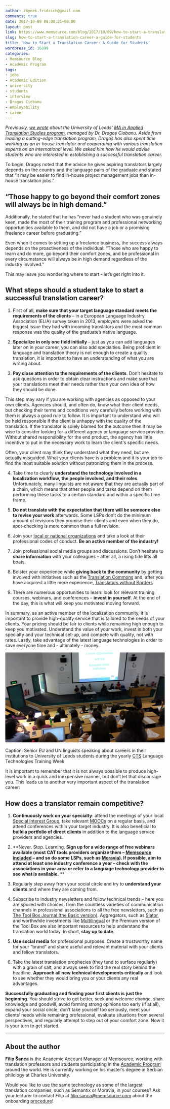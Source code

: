 ```yaml
---
author: zbynek.fridrich@gmail.com
comments: true
date: 2017-10-09 08:00:21+00:00
layout: post
link: https://www.memsource.com/blog/2017/10/09/how-to-start-a-translation-career-a-guide-for-students/
slug: how-to-start-a-translation-career-a-guide-for-students
title: 'How to Start a Translation Career: A Guide for Students'
wordpress_id: 16899
categories:
- Memsource Blog
- Academic Program
tags:
- jobs
- Academic Edition
- university
- students
- interview
- Dragos Ciobanu
- employability
- career
---
```


_Previously, [we wrote](https://www.memsource.com/blog/2017/08/11/technology-an-essential-part-of-modern-translation-curricula/) about the University of Leeds’ [MA in Applied Translation Studies program](https://www.leeds.ac.uk/arts/info/125053/centre_for_translation_studies/1803/taught_programmes_cts/2), managed by Dr. Dragoș Ciobanu. Aside from leading a cutting-edge translation program, Dragoș has also spent time working as an in-house translator and cooperating with various translation experts on an international level. We asked him how he would advise students who are interested in establishing a successful translation career._

<!-- more -->

To begin, Dragoș noted that the advice he gives aspiring translators largely depends on the country and the language pairs of the graduate and stated that “it may be easier to find in-house project management jobs than in-house translation jobs.”


## “Those happy to go beyond their comfort zones will always be in high demand.”


Additionally, he stated that he has “never had a student who was genuinely keen, made the most of their training program and professional networking opportunities available to them, and did not have a job or a promising freelance career before graduating.”

Even when it comes to setting up a freelance business, the success always depends on the proactiveness of the individual: “Those who are happy to learn and do more, go beyond their comfort zones, and be professional in every circumstance will always be in high demand regardless of the industry involved.” 

This may leave you wondering where to start - let’s get right into it.


## What steps should a student take to start a successful translation career?





 	
  1. First of all, **make sure that your target language standard meets the requirements of the clients** – in a European Language Industry Association (ELIA) survey taken in 2013, employers were asked the biggest issue they had with incoming translators and the most common response was the quality of the graduate’s native language.


 	
  2. **Specialize in only one field initially** – just as you can add languages later on in your career, you can also add specialties. Being proficient in language and translation theory is not enough to create a quality translation, it is important to have an understanding of what you are writing about.


 	
  3. **Pay close attention to the requirements of the clients**. Don’t hesitate to ask questions in order to obtain clear instructions and make sure that your translations meet their needs rather than your own idea of how they should be done.

This step may vary if you are working with agencies as opposed to your own clients. Agencies should, and often do, know what their client needs, but checking their terms and conditions very carefully before working with them is always a good rule to follow. It is important to understand who will be held responsible if the client is unhappy with the quality of the translation. If the translator is solely blamed for the outcome then it may be wise to consider looking for a different agency or language service provider. Without shared responsibility for the end product, the agency has little incentive to put in the necessary work to learn the client's specific needs.

Often, your client may think they understand what they need, but are actually misguided. What your clients have is a problem and it is your job to find the most suitable solution without patronizing them in the process.

 	
  4. Take time to clearly **understand the technology involved in a localization workflow,** **the people involved, and their roles**. Unfortunately, many linguists are not aware that they are actually part of a chain, which means that other people and tasks depend on them performing these tasks to a certain standard and within a specific time frame.


 	
  5. **Do not translate with the expectation that there will be someone else to revise your work** afterwards. Some LSPs don’t do the minimum amount of revisions they promise their clients and even when they do, spot-checking is more common than a full revision.


 	
  6. Join your [local or national organizations](https://en.wikipedia.org/wiki/List_of_translators_and_interpreters_associations) and take a look at their professional codes of conduct. **Be an active member of the industry!**


 	
  7. Join professional social media groups and discussions. Don’t hesitate to **share information** with your colleagues – after all, a rising tide lifts all boats.

 	
  8. Bolster your experience while **giving back to the community** by getting involved with initiatives such as the [Translation Commons](https://translationcommons.org/) and, after you have acquired a little more experience, [Translators without Borders](https://translatorswithoutborders.org/).

 	
  9. There are numerous opportunities to learn: look for relevant training courses, webinars, and conferences – **invest in yourself**. At the end of the day, this is what will keep you motivated moving forward.


In summary, as an active member of the localization community, it is important to provide high-quality service that is tailored to the needs of your clients. Your pricing should be fair to clients while remaining high enough to keep you motivated. Understand the value of your work, invest in both your specialty and your technical set-up, and compete with quality, not with rates. Lastly, take advantage of the latest language technologies in order to save everyone time and - ultimately - money.

[![](/uploads/2017/10/EU_Class-1024x576.jpg)](/uploads/2017/09/EU_Class.jpg)

Caption: Senior EU and UN linguists speaking about careers in their institutions to University of Leeds students during the yearly [CTS](http://www.leeds.ac.uk/arts/info/125053/centre_for_translation_studies) Language Technologies Training Week

It is important to remember that it is not always possible to produce high-level work in a quick and inexpensive manner, but don’t let that discourage you. This leads us to another very important aspect of the translation career:


## How does a translator remain competitive?





 	
  1. **Continuously work on your specialty**: attend the meetings of your local [Special Interest Group](https://en.wikipedia.org/wiki/Special_Interest_Group), take relevant [MOOCs](http://mooc.org/) on a regular basis, and attend conferences within your target industry. It is also beneficial to **build a portfolio of direct clients** in addition to the language service providers and agencies.


 	
  2. **Never. Stop. Learning. **Sign up for a wide range of free webinars available (most CAT tools providers organize them – [Memsource included](https://www.memsource.com/webinars/) – and so do some LSPs, such as [Moravia](http://www.moravia.com/en/knowledge-center/)). If possible, aim to attend at least one industry conference a year – check with the associations in your area or refer to a language technology provider to see what is available.**
**

 	
  3. Regularly step away from your social circle and try to **understand your clients** and where they are coming from.


 	
  4. Subscribe to industry newsletters and follow technical trends – here you are spoiled with choices, from the countless varieties of communication channels in professional associations to all the free newsletters, such as [The Tool Box Journal (the Basic version)](http://www.internationalwriters.com/toolkit/). Aggregators, such as [Slator](https://slator.com/), and worthwhile investments like [Multilingual](https://multilingual.com/) or the Premium version of the Tool Box are also important resources to help understand the translation world today. In short, **stay up to date**.


 	
  5. **Use social media** for professional purposes. Create a trustworthy name for your “brand” and share useful and relevant material with your clients and fellow translators.


 	
  6. Take the latest translation prophecies (they tend to surface regularly) with a grain of salt, and always seek to find the real story behind the headline. **Approach all new technical developments critically** and look to see whether they would bring you or your clients any real advantages.


**Successfully graduating and finding your first clients is** **just the beginning**. You should strive to get better, seek and welcome change, share knowledge and goodwill, avoid forming strong opinions too early (if at all), expand your social circle, don’t take yourself too seriously, meet your clients’ needs while remaining professional, evaluate situations from several perspectives, and regularly attempt to step out of your comfort zone. Now it is your turn to get started.



* * *





## About the author


**Filip Šanca** is the Academic Account Manager at Memsource, working with translation professors and students participating in the [Academic Program](https://www.memsource.com/blog/category/academy/) around the world. He is currently working on his master’s degree in Serbian philology at Charles University.

Would you like to use the same technology as some of the largest translation companies, such as Semantix or Moravia, in your courses? Ask your lecturer to contact Filip at [filip.sanca@memsource.com](mailto:filip.sanca@memsource.com) about the onboarding [procedure](https://help.memsource.com/hc/en-us/articles/115003483372-How-to-get-the-Academic-Edition)!
